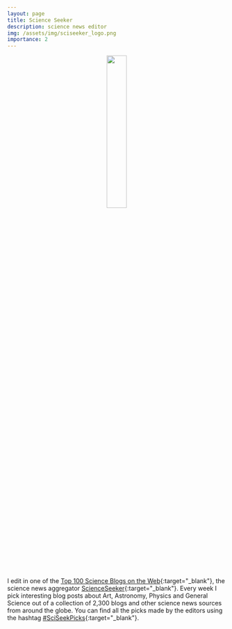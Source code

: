 ```yaml
---
layout: page
title: Science Seeker
description: science news editor
img: /assets/img/sciseeker_logo.png
importance: 2
---
```


 <center>
 <img src="{{ site.baseurl }}/assets/img/sciseeker_logo.png"  height="30%" width="30%">
 </center>
 
<br> 

I edit in one of the [Top 100 Science Blogs on the Web](http://blog.feedspot.com/science_blogs/){:target="\_blank"},
the science news aggregator [ScienceSeeker](http://www.scienceseeker.org/p/about-scienceseeker.html){:target="\_blank"}. 
Every week I pick interesting blog posts about Art, Astronomy, Physics and General Science 
out of a collection of 2,300 blogs and other science news sources from around the globe. 
You can find all the picks made by the editors using the hashtag 
[#SciSeekPicks](https://twitter.com/hashtag/sciseekpicks){:target="\_blank"}.



